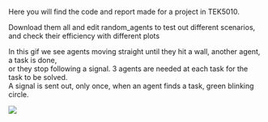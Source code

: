 Here you will find the code and report made for a project in TEK5010.  

Download them all and edit random_agents to test out different scenarios,  
and check their efficiency with different plots  
  
In this gif we see agents moving straight until they hit a wall, another agent, a task is done,  
or they stop following a signal. 3 agents are needed at each task for the task to be solved.  
A signal is sent out, only once, when an agent finds a task, green blinking circle.

![](agent_a.gif)
